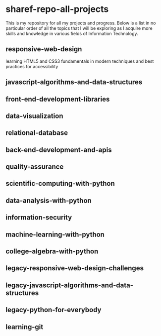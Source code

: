 # sharef-repo-all-projects
This is my repository for all my projects and progress.
Below is a list in no particular order of all the topics that I will be exploring as 
I acquire more skills and knowledge in various fields of Information Technology.

## responsive-web-design
learning HTML5 and CSS3 fundamentals in modern techniques and best practices for accessibility
## javascript-algorithms-and-data-structures
## front-end-development-libraries
## data-visualization
## relational-database
## back-end-development-and-apis
## quality-assurance
## scientific-computing-with-python
## data-analysis-with-python
## information-security
## machine-learning-with-python
## college-algebra-with-python
## legacy-responsive-web-design-challenges
## legacy-javascript-algorithms-and-data-structures
## legacy-python-for-everybody
## learning-git
